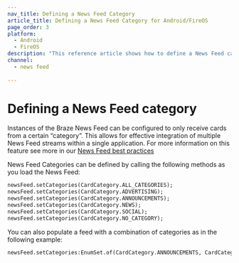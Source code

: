 ```yaml
---
nav_title: Defining a News Feed Category
article_title: Defining a News Feed Category for Android/FireOS
page_order: 3
platform: 
  - Android
  - FireOS
description: "This reference article shows how to define a News Feed category in your Android application."
channel:
  - news feed
  
---
```


# Defining a News Feed category

Instances of the Braze News Feed can be configured to only receive cards from a certain “category”. This allows for effective integration of multiple News Feed streams within a single application. For more information on this feature see more in our [News Feed best practices][14]

News Feed Categories can be defined by calling the following methods as you load the News Feed:

```xml
newsFeed.setCategories(CardCategory.ALL_CATEGORIES);
newsFeed.setCategories(CardCategory.ADVERTISING);
newsFeed.setCategories(CardCategory.ANNOUNCEMENTS);
newsFeed.setCategories(CardCategory.NEWS);
newsFeed.setCategories(CardCategory.SOCIAL);
newsFeed.setCategories(CardCategory.NO_CATEGORY);
```

You can also populate a feed with a combination of categories as in the following example:

```xml
newsFeed.setCategories:EnumSet.of(CardCategory.ANNOUNCEMENTS, CardCategory.NEWS);
```


[14]: {{site.baseurl}}/user_guide/message_building_by_channel/in-app_messages/reporting/
